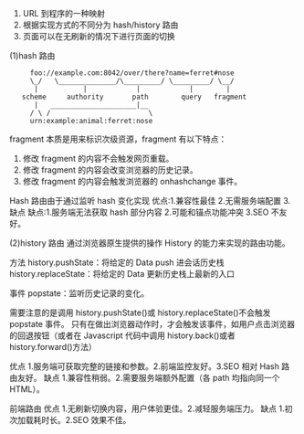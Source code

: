 1. URL 到程序的一种映射
2. 根据实现方式的不同分为 hash/history 路由
3. 页面可以在无刷新的情况下进行页面的切换

(1)hash 路由

```code
     foo://example.com:8042/over/there?name=ferret#nose
     \_/   \______________/\_________/ \_________/ \__/
      |           |            |            |        |
   scheme     authority       path        query   fragment
      |   _____________________|__
     / \ /                        \
     urn:example:animal:ferret:nose
```

fragment 本质是用来标识次级资源，fragment 有以下特点：

1. 修改 fragment 的内容不会触发网页重载。
2. 修改 fragment 的内容会改变浏览器的历史记录。
3. 修改 fragment 的内容会触发浏览器的 onhashchange 事件。

Hash 路由由于通过监听 hash 变化实现
优点:1.兼容性最佳 2.无需服务端配置 3.缺点
缺点:1.服务端无法获取 hash 部分内容 2.可能和锚点功能冲突 3.SEO 不友好。

(2)history 路由
通过浏览器原生提供的操作 History 的能力来实现的路由功能。

方法
history.pushState：将给定的 Data push 进会话历史栈
history.replaceState：将给定的 Data 更新历史栈上最新的入口

事件
popstate：监听历史记录的变化。

需要注意的是调用 history.pushState()或 history.replaceState()不会触发 popstate 事件。
只有在做出浏览器动作时，才会触发该事件，如用户点击浏览器的回退按钮（或者在 Javascript 代码中调用 history.back()或者 history.forward()方法）

优点 1.服务端可获取完整的链接和参数。2.前端监控友好。3.SEO 相对 Hash 路由友好。
缺点 1.兼容性稍弱。2.需要服务端额外配置（各 path 均指向同一个 HTML）。

前端路由
优点 1.无刷新切换内容，用户体验更佳。2.减轻服务端压力。
缺点 1.初次加载耗时长。2.SEO 效果不佳。
